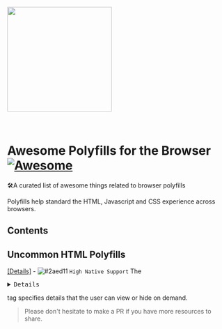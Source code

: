   <br>
    <img width="240" height="240" src="https://i.imgur.com/HCClYwF.png" />
  <br>
  <br>
  <br>
</p>

# Awesome Polyfills for the Browser [![Awesome](https://cdn.rawgit.com/sindresorhus/awesome/d7305f38d29fed78fa85652e3a63e154dd8e8829/media/badge.svg)](https://github.com/sindresorhus/awesome)
🛠️A curated list of awesome things related to browser polyfills

Polyfills help standard the HTML, Javascript and CSS experience across browsers. 

## Contents

## Uncommon HTML Polyfills

[[Details]](https://github.com/rstacruz/details-polyfill) - ![#2aed11](https://placehold.it/15/2aed11/000000?text=+) `High Native Support` The <pre language="html"><code><details></code></pre> tag specifies details that the user can view or hide on demand.


> Please don't hesitate to make a PR if you have more resources to share.

